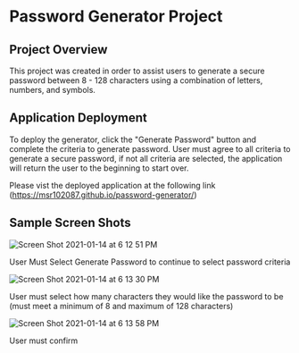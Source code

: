 # Password Generator Project

## Project Overview

This project was created in order to assist users to generate a secure password between 8 - 128 characters using a combination of letters, numbers, and symbols.

## Application Deployment

To deploy the generator, click the "Generate Password" button and complete the criteria to generate password.  User must agree to all criteria to generate a secure password, if not all criteria are selected, the application will return the user to the beginning to start over.

Please vist the deployed application at the following link (https://msr102087.github.io/password-generator/)

## Sample Screen Shots

![Screen Shot 2021-01-14 at 6 12 51 PM](https://user-images.githubusercontent.com/74628028/104672425-a0ed8000-5694-11eb-801b-9a231b36a72d.png)

User Must Select Generate Password to continue to select password criteria

![Screen Shot 2021-01-14 at 6 13 30 PM](https://user-images.githubusercontent.com/74628028/104672542-d5f9d280-5694-11eb-9e04-f14ef972ddfd.png)

User must select how many characters they would like the password to be (must meet a minimum of 8 and maximum of 128 characters)

![Screen Shot 2021-01-14 at 6 13 58 PM](https://user-images.githubusercontent.com/74628028/104672642-03df1700-5695-11eb-93fd-ff178abb194d.png)

User must confirm 
